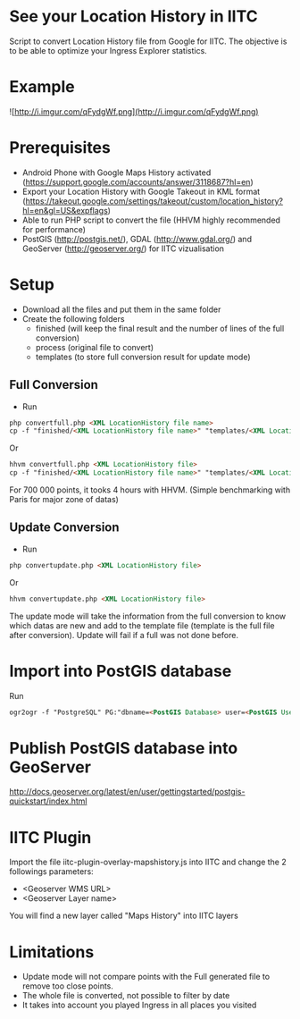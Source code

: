 # See your Location History in IITC
Script to convert Location History file from Google for IITC. The objective is to be able to optimize your Ingress Explorer statistics.

# Example

![http://i.imgur.com/qFydgWf.png](http://i.imgur.com/qFydgWf.png)

# Prerequisites
- Android Phone with Google Maps History activated (https://support.google.com/accounts/answer/3118687?hl=en)
- Export your Location History with Google Takeout in KML format (https://takeout.google.com/settings/takeout/custom/location_history?hl=en&gl=US&expflags)
- Able to run PHP script to convert the file (HHVM highly recommended for performance)
- PostGIS (http://postgis.net/), GDAL (http://www.gdal.org/) and GeoServer (http://geoserver.org/) for IITC vizualisation

# Setup
- Download all the files and put them in the same folder
- Create the following folders
  - finished (will keep the final result and the number of lines of the full conversion)
  - process (original file to convert)
  - templates (to store full conversion result for update mode)
  

## Full Conversion
- Run 
```html
php convertfull.php <XML LocationHistory file name>
cp -f "finished/<XML LocationHistory file name>" "templates/<XML LocationHistory file name>"
```

Or
```html
hhvm convertfull.php <XML LocationHistory file>
cp -f "finished/<XML LocationHistory file name>" "templates/<XML LocationHistory file name>"
```

For 700 000 points, it tooks 4 hours with HHVM. (Simple benchmarking with Paris for major zone of datas)

## Update Conversion
- Run 
```html
php convertupdate.php <XML LocationHistory file>
```
Or
```html
hhvm convertupdate.php <XML LocationHistory file>
```

The update mode will take the information from the full conversion to know which datas are new and add to the template file (template is the full file after conversion). Update will fail if a full was not done before.

# Import into PostGIS database
Run
```html
ogr2ogr -f "PostgreSQL" PG:"dbname=<PostGIS Database> user=<PostGIS User> password=<PostGIS User password>" "finished/<XML LocationHistory file name>"
```
# Publish PostGIS database into GeoServer

http://docs.geoserver.org/latest/en/user/gettingstarted/postgis-quickstart/index.html

# IITC Plugin

Import the file iitc-plugin-overlay-mapshistory.js into IITC and change the 2 followings parameters:
- \<Geoserver WMS URL>
- \<Geoserver Layer name>

You will find a new layer called "Maps History" into IITC layers

# Limitations
- Update mode will not compare points with the Full generated file to remove too close points.
- The whole file is converted, not possible to filter by date
- It takes into account you played Ingress in all places you visited
